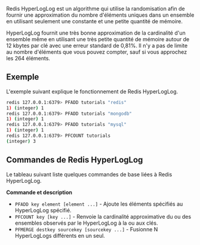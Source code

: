 Redis HyperLogLog est un algorithme qui utilise la randomisation afin de fournir une approximation du nombre d'éléments uniques dans un ensemble en utilisant seulement une constante et une petite quantité de mémoire.

HyperLogLog fournit une très bonne approximation de la cardinalité d'un ensemble même en utilisant une très petite quantité de mémoire autour de 12 kbytes par clé avec une erreur standard de 0,81%. Il n'y a pas de limite au nombre d'éléments que vous pouvez compter, sauf si vous approchez les 264 éléments.

## Exemple

L'exemple suivant explique le fonctionnement de Redis HyperLogLog.

```bash
redis 127.0.0.1:6379> PFADD tutorials "redis"  
1) (integer) 1  
redis 127.0.0.1:6379> PFADD tutorials "mongodb"  
1) (integer) 1  
redis 127.0.0.1:6379> PFADD tutorials "mysql"  
1) (integer) 1  
redis 127.0.0.1:6379> PFCOUNT tutorials  
(integer) 3 
```

## Commandes de Redis HyperLogLog

Le tableau suivant liste quelques commandes de base liées à Redis HyperLogLog.

**Commande et description**

- ```PFADD key element [element ...]``` - Ajoute les éléments spécifiés au HyperLogLog spécifié.
- ```PFCOUNT key [key ...]``` - Renvoie la cardinalité approximative du ou des ensembles observés par le HyperLogLog à la ou aux clés.
- ```PFMERGE destkey sourcekey [sourcekey ...]``` - Fusionne N HyperLogLogs différents en un seul.